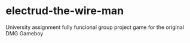 # electrud-the-wire-man
University assignment fully funcional group project game for the original DMG Gameboy
